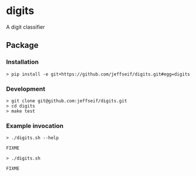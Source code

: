 # digits

A digit classifier

## Package

### Installation

    > pip install -e git+https://github.com/jeffseif/digits.git#egg=digits

### Development

    > git clone git@github.com:jeffseif/digits.git
    > cd digits
    > make test

### Example invocation

    > ./digits.sh --help

    FIXME

    > ./digits.sh

    FIXME
